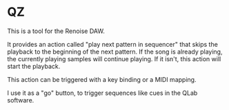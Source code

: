 # QZ #

This is a tool for the Renoise DAW.

It provides an action called "play next pattern in sequencer" that skips the playback to the beginning of the next pattern.
If the song is already playing, the currently playing samples will continue playing.
If it isn't, this action will start the playback.

This action can be triggered with a key binding or a MIDI mapping.

I use it as a "go" button, to trigger sequences like cues in the QLab software.
